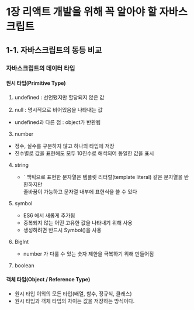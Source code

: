 # 1장 리액트 개발을 위해 꼭 알아야 할 자바스크립트 

## 1-1. 자바스크립트의 동등 비교

### 자바스크립트의 데이터 타입


#### 원시 타입(Primitive Type)
1. undefined : 선언됐지만 할당되지 않은 값

2. null : 명시적으로 비어있음을 나타내는 값
 - undefined과 다른 점 : object가 반환됨
   
3. number
  - 정수, 실수를 구분하지 않고 하나의 타입에 저장
  - 진수별로 값을 표현해도 모두 10진수로 해석되어 동일한 값을 표시
      
4. string
    - ` 백틱으로 표현한 문자열은 템플릿 리터럴(template literal) 같은 문자열을 반환하지만 <br/> 줄바꿈이 가능하고 문자열 내부에 표현식을 쓸 수 있다
      
5. symbol
    - ES6 에서 새롭게 추가됨
    - 중복되지 않는 어떤 고유한 값을 나타내기 위해 사용
    - 생성하려면 반드시 Symbol()을 사용

6. BigInt
   - number 가 다룰 수 있는 숫자 제한을 극복하기 위해 만들어짐
   
7. boolean
   
#### 객체 타입(Object / Reference Type)
- 원시 타입 이외의 모든 타입(배열, 함수, 정규식, 클래스)
- 원시 타입과 객체 타입의 차이는 값을 저장하는 방식이다.

